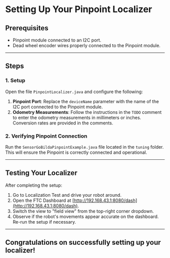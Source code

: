 # Setting Up Your Pinpoint Localizer

## Prerequisites
* Pinpoint module connected to an I2C port.
* Dead wheel encoder wires properly connected to the Pinpoint module.

---

## Steps
### 1. Setup

Open the file `PinpointLocalizer.java` and configure the following:

1. **Pinpoint Port**: Replace the `deviceName` parameter with the name of the I2C port connected to the Pinpoint module.
2. **Odometry Measurements**: Follow the instructions in the `TODO` comment to enter the odometry measurements in millimeters or inches. Conversion rates are provided in the comments.

### 2. Verifying Pinpoint Connection

Run the `SensorGoBildaPinpointExample.java` file located in the `tuning` folder. This will ensure the Pinpoint is correctly connected and operational.

---

## Testing Your Localizer

After completing the setup:

1. Go to Localization Test and drive your robot around.
2. Open the FTC Dashboard at [http://192.168.43.1:8080/dash](http://192.168.43.1:8080/dash).
3. Switch the view to "field view" from the top-right corner dropdown.
4. Observe if the robot's movements appear accurate on the dashboard. Re-run the setup if necessary.

---

## Congratulations on successfully setting up your localizer!
